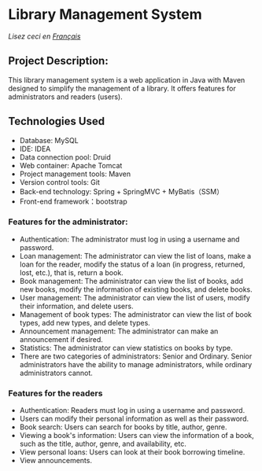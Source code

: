 # Library Management System
*Lisez ceci en [Français](README.md)*

## Project Description:
This library management system is a web application in Java with Maven designed to simplify the management of a library. It offers features for administrators and readers (users).

## Technologies Used
- Database: MySQL
- IDE: IDEA
- Data connection pool: Druid
- Web container: Apache Tomcat
- Project management tools: Maven
- Version control tools: Git
- Back-end technology: Spring + SpringMVC + MyBatis（SSM）
- Front-end framework：bootstrap

### Features for the administrator:
- Authentication: The administrator must log in using a username and password.
- Loan management: The administrator can view the list of loans, make a loan for the reader, modify the status of a loan (in progress, returned, lost, etc.), that is, return a book.
- Book management: The administrator can view the list of books, add new books, modify the information of existing books, and delete books.
- User management: The administrator can view the list of users, modify their information, and delete users.
- Management of book types: The administrator can view the list of book types, add new types, and delete types.
- Announcement management: The administrator can make an announcement if desired.
- Statistics: The administrator can view statistics on books by type.
- There are two categories of administrators: Senior and Ordinary. Senior administrators have the ability to manage administrators, while ordinary administrators cannot.

### Features for the readers
- Authentication: Readers must log in using a username and password.
- Users can modify their personal information as well as their password.
- Book search: Users can search for books by title, author, genre.
- Viewing a book's information: Users can view the information of a book, such as the title, author, genre, and availability, etc.
- View personal loans: Users can look at their book borrowing timeline.
- View announcements.
